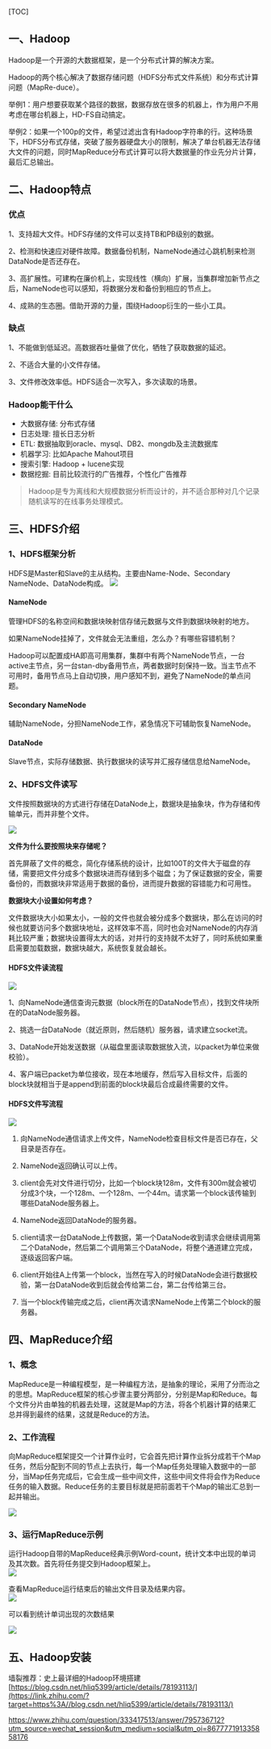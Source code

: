<!-- toc -->
[TOC]
## 一、Hadoop

Hadoop是一个开源的大数据框架，是一个分布式计算的解决方案。

Hadoop的两个核心解决了数据存储问题（HDFS分布式文件系统）和分布式计算问题（MapRe-duce）。

举例1：用户想要获取某个路径的数据，数据存放在很多的机器上，作为用户不用考虑在哪台机器上，HD-FS自动搞定。

举例2：如果一个100p的文件，希望过滤出含有Hadoop字符串的行。这种场景下，HDFS分布式存储，突破了服务器硬盘大小的限制，解决了单台机器无法存储大文件的问题，同时MapReduce分布式计算可以将大数据量的作业先分片计算，最后汇总输出。

## 二、Hadoop特点

### 优点

1、支持超大文件。HDFS存储的文件可以支持TB和PB级别的数据。

2、检测和快速应对硬件故障。数据备份机制，NameNode通过心跳机制来检测DataNode是否还存在。

3、高扩展性。可建构在廉价机上，实现线性（横向）扩展，当集群增加新节点之后，NameNode也可以感知，将数据分发和备份到相应的节点上。

4、成熟的生态圈。借助开源的力量，围绕Hadoop衍生的一些小工具。

### 缺点

1、不能做到低延迟。高数据吞吐量做了优化，牺牲了获取数据的延迟。

2、不适合大量的小文件存储。

3、文件修改效率低。HDFS适合一次写入，多次读取的场景。

### Hadoop能干什么

- 大数据存储:   分布式存储
- 日志处理:     擅长日志分析
- ETL:         数据抽取到oracle、mysql、DB2、mongdb及主流数据库
- 机器学习:     比如Apache Mahout项目
- 搜索引擎:     Hadoop + lucene实现
- 数据挖掘:     目前比较流行的广告推荐，个性化广告推荐

> Hadoop是专为离线和大规模数据分析而设计的，并不适合那种对几个记录随机读写的在线事务处理模式。




## 三、HDFS介绍

### 1、HDFS框架分析

HDFS是Master和Slave的主从结构。主要由Name-Node、Secondary NameNode、DataNode构成。
![](img/hadoop-hdfs-1.jpg)
  

#### NameNode

管理HDFS的名称空间和数据块映射信存储元数据与文件到数据块映射的地方。

如果NameNode挂掉了，文件就会无法重组，怎么办？有哪些容错机制？

Hadoop可以配置成HA即高可用集群，集群中有两个NameNode节点，一台active主节点，另一台stan-dby备用节点，两者数据时刻保持一致。当主节点不可用时，备用节点马上自动切换，用户感知不到，避免了NameNode的单点问题。

#### Secondary NameNode

辅助NameNode，分担NameNode工作，紧急情况下可辅助恢复NameNode。

#### DataNode

Slave节点，实际存储数据、执行数据块的读写并汇报存储信息给NameNode。

### 2、HDFS文件读写

文件按照数据块的方式进行存储在DataNode上，数据块是抽象块，作为存储和传输单元，而并非整个文件。
  

![](img/hadoop-hdfs-rw.jpg)
  

**文件为什么要按照块来存储呢？**

首先屏蔽了文件的概念，简化存储系统的设计，比如100T的文件大于磁盘的存储，需要把文件分成多个数据块进而存储到多个磁盘；为了保证数据的安全，需要备份的，而数据块非常适用于数据的备份，进而提升数据的容错能力和可用性。

**数据块大小设置如何考虑？**

文件数据块大小如果太小，一般的文件也就会被分成多个数据块，那么在访问的时候也就要访问多个数据块地址，这样效率不高，同时也会对NameNode的内存消耗比较严重；数据块设置得太大的话，对并行的支持就不太好了，同时系统如果重启需要加载数据，数据块越大，系统恢复就会越长。

#### HDFS文件读流程

![](img/hadoop-hdfs-rw-s.jpg)
  

1、向NameNode通信查询元数据（block所在的DataNode节点），找到文件块所在的DataNode服务器。

2、挑选一台DataNode（就近原则，然后随机）服务器，请求建立socket流。

3、DataNode开始发送数据（从磁盘里面读取数据放入流，以packet为单位来做校验）。

4、客户端已packet为单位接收，现在本地缓存，然后写入目标文件，后面的block块就相当于是append到前面的block块最后合成最终需要的文件。

#### HDFS文件写流程  

![](img/hadoop-hdfs-rw-w.jpg)
  

1. 向NameNode通信请求上传文件，NameNode检查目标文件是否已存在，父目录是否存在。

2. NameNode返回确认可以上传。

3. client会先对文件进行切分，比如一个block块128m，文件有300m就会被切分成3个块，一个128m、一个128m、一个44m。请求第一个block该传输到哪些DataNode服务器上。

4. NameNode返回DataNode的服务器。

5. client请求一台DataNode上传数据，第一个DataNode收到请求会继续调用第二个DataNode，然后第二个调用第三个DataNode，将整个通道建立完成，逐级返回客户端。

6. client开始往A上传第一个block，当然在写入的时候DataNode会进行数据校验，第一台DataNode收到后就会传给第二台，第二台传给第三台。

7. 当一个block传输完成之后，client再次请求NameNode上传第二个block的服务器。

## 四、MapReduce介绍

### 1、概念

MapReduce是一种编程模型，是一种编程方法，是抽象的理论，采用了分而治之的思想。MapReduce框架的核心步骤主要分两部分，分别是Map和Reduce。每个文件分片由单独的机器去处理，这就是Map的方法，将各个机器计算的结果汇总并得到最终的结果，这就是Reduce的方法。

### 2、工作流程

向MapReduce框架提交一个计算作业时，它会首先把计算作业拆分成若干个Map任务，然后分配到不同的节点上去执行，每一个Map任务处理输入数据中的一部分，当Map任务完成后，它会生成一些中间文件，这些中间文件将会作为Reduce任务的输入数据。Reduce任务的主要目标就是把前面若干个Map的输出汇总到一起并输出。  

![](img/hadoop-mapreduce.jpg)  

### 3、运行MapReduce示例

运行Hadoop自带的MapReduce经典示例Word-count，统计文本中出现的单词及其次数。首先将任务提交到Hadoop框架上。  
![](img/hadoop-mapreduce-2.jpg)
  

查看MapReduce运行结束后的输出文件目录及结果内容。  
![](img/hadoop-mapreduce-3.jpg)
  

可以看到统计单词出现的次数结果  

![](img/hadoop-mapreduce-4.jpg)

  

## 五、Hadoop安装

墙裂推荐：史上最详细的Hadoop环境搭建[https://blog.csdn.net/hliq5399/article/details/78193113/](https://link.zhihu.com/?target=https%3A//blog.csdn.net/hliq5399/article/details/78193113/)


https://www.zhihu.com/question/333417513/answer/795736712?utm_source=wechat_session&utm_medium=social&utm_oi=867777191335858176